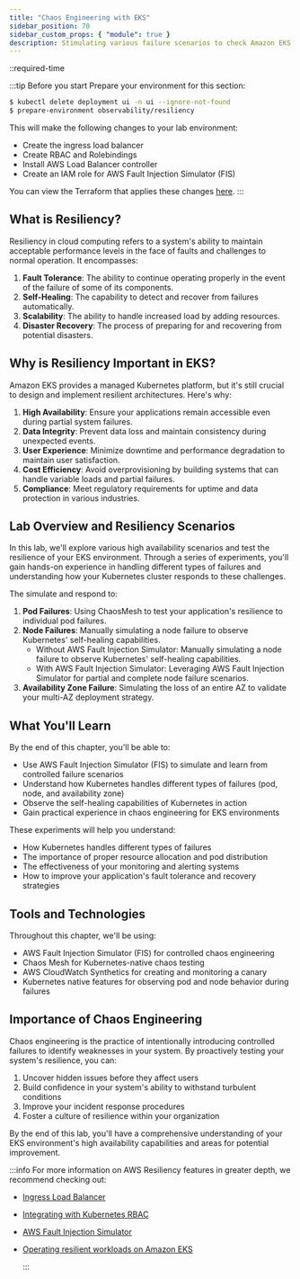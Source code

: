 ```yaml
---
title: "Chaos Engineering with EKS"
sidebar_position: 70
sidebar_custom_props: { "module": true }
description: Stimulating various failure scenarios to check Amazon EKS cluster resiliency."
---
```


::required-time

:::tip Before you start
Prepare your environment for this section:

```bash timeout=900
$ kubectl delete deployment ui -n ui --ignore-not-found
$ prepare-environment observability/resiliency
```

This will make the following changes to your lab environment:

- Create the ingress load balancer
- Create RBAC and Rolebindings
- Install AWS Load Balancer controller
- Create an IAM role for AWS Fault Injection Simulator (FIS)

You can view the Terraform that applies these changes [here](https://github.com/VAR::MANIFESTS_OWNER/VAR::MANIFESTS_REPOSITORY/tree/VAR::MANIFESTS_REF/manifests/modules/observability/resiliency/.workshop/terraform).
:::

## What is Resiliency?

Resiliency in cloud computing refers to a system's ability to maintain acceptable performance levels in the face of faults and challenges to normal operation. It encompasses:

1. **Fault Tolerance**: The ability to continue operating properly in the event of the failure of some of its components.
2. **Self-Healing**: The capability to detect and recover from failures automatically.
3. **Scalability**: The ability to handle increased load by adding resources.
4. **Disaster Recovery**: The process of preparing for and recovering from potential disasters.

## Why is Resiliency Important in EKS?

Amazon EKS provides a managed Kubernetes platform, but it's still crucial to design and implement resilient architectures. Here's why:

1. **High Availability**: Ensure your applications remain accessible even during partial system failures.
2. **Data Integrity**: Prevent data loss and maintain consistency during unexpected events.
3. **User Experience**: Minimize downtime and performance degradation to maintain user satisfaction.
4. **Cost Efficiency**: Avoid overprovisioning by building systems that can handle variable loads and partial failures.
5. **Compliance**: Meet regulatory requirements for uptime and data protection in various industries.

## Lab Overview and Resiliency Scenarios

In this lab, we'll explore various high availability scenarios and test the resilience of your EKS environment. Through a series of experiments, you'll gain hands-on experience in handling different types of failures and understanding how your Kubernetes cluster responds to these challenges.

The simulate and respond to:

1. **Pod Failures**: Using ChaosMesh to test your application's resilience to individual pod failures.
2. **Node Failures**: Manually simulating a node failure to observe Kubernetes' self-healing capabilities.
   - Without AWS Fault Injection Simulator: Manually simulating a node failure to observe Kubernetes' self-healing capabilities.
   - With AWS Fault Injection Simulator: Leveraging AWS Fault Injection Simulator for partial and complete node failure scenarios.
3. **Availability Zone Failure**: Simulating the loss of an entire AZ to validate your multi-AZ deployment strategy.

## What You'll Learn

By the end of this chapter, you'll be able to:

- Use AWS Fault Injection Simulator (FIS) to simulate and learn from controlled failure scenarios
- Understand how Kubernetes handles different types of failures (pod, node, and availability zone)
- Observe the self-healing capabilities of Kubernetes in action
- Gain practical experience in chaos engineering for EKS environments

These experiments will help you understand:

- How Kubernetes handles different types of failures
- The importance of proper resource allocation and pod distribution
- The effectiveness of your monitoring and alerting systems
- How to improve your application's fault tolerance and recovery strategies

## Tools and Technologies

Throughout this chapter, we'll be using:

- AWS Fault Injection Simulator (FIS) for controlled chaos engineering
- Chaos Mesh for Kubernetes-native chaos testing
- AWS CloudWatch Synthetics for creating and monitoring a canary
- Kubernetes native features for observing pod and node behavior during failures

## Importance of Chaos Engineering

Chaos engineering is the practice of intentionally introducing controlled failures to identify weaknesses in your system. By proactively testing your system's resilience, you can:

1. Uncover hidden issues before they affect users
2. Build confidence in your system's ability to withstand turbulent conditions
3. Improve your incident response procedures
4. Foster a culture of resilience within your organization

By the end of this lab, you'll have a comprehensive understanding of your EKS environment's high availability capabilities and areas for potential improvement.

:::info
For more information on AWS Resiliency features in greater depth, we recommend checking out:

- [Ingress Load Balancer](/docs/fundamentals/exposing/ingress/)
- [Integrating with Kubernetes RBAC](/docs/security/cluster-access-management/kubernetes-rbac)
- [AWS Fault Injection Simulator](https://aws.amazon.com/fis/)
- [Operating resilient workloads on Amazon EKS](https://aws.amazon.com/blogs/containers/operating-resilient-workloads-on-amazon-eks/)

  :::
